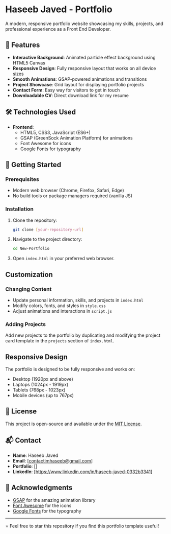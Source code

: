 # Haseeb Javed - Portfolio


A modern, responsive portfolio website showcasing my skills, projects, and professional experience as a Front End Developer.

## 🌟 Features

- **Interactive Background**: Animated particle effect background using HTML5 Canvas
- **Responsive Design**: Fully responsive layout that works on all device sizes
- **Smooth Animations**: GSAP-powered animations and transitions
- **Project Showcase**: Grid layout for displaying portfolio projects
- **Contact Form**: Easy way for visitors to get in touch
- **Downloadable CV**: Direct download link for my resume

## 🛠️ Technologies Used

- **Frontend**:
  - HTML5, CSS3, JavaScript (ES6+)
  - GSAP (GreenSock Animation Platform) for animations
  - Font Awesome for icons
  - Google Fonts for typography

## 🚀 Getting Started

### Prerequisites

- Modern web browser (Chrome, Firefox, Safari, Edge)
- No build tools or package managers required (vanilla JS)

### Installation

1. Clone the repository:
   ```bash
   git clone [your-repository-url]
   ```
2. Navigate to the project directory:
   ```bash
   cd New-Portfolio
   ```
3. Open `index.html` in your preferred web browser.

##  Customization

### Changing Content

- Update personal information, skills, and projects in `index.html`
- Modify colors, fonts, and styles in `style.css`
- Adjust animations and interactions in `script.js`

### Adding Projects

Add new projects to the portfolio by duplicating and modifying the project card template in the `projects` section of `index.html`.

##  Responsive Design

The portfolio is designed to be fully responsive and works on:
- Desktop (1920px and above)
- Laptops (1024px - 1919px)
- Tablets (768px - 1023px)
- Mobile devices (up to 767px)

## 📄 License

This project is open-source and available under the [MIT License](LICENSE).

## 📬 Contact

- **Name**: Haseeb Javed
- **Email**: [contactimhaseeb@gmail.com]
- **Portfolio**: []
- **LinkedIn**: [https://www.linkedin.com/in/haseeb-javed-0332b3341]

## 🙏 Acknowledgments

- [GSAP](https://greensock.com/gsap/) for the amazing animation library
- [Font Awesome](https://fontawesome.com/) for the icons
- [Google Fonts](https://fonts.google.com/) for the typography

---

⭐ Feel free to star this repository if you find this portfolio template useful!
